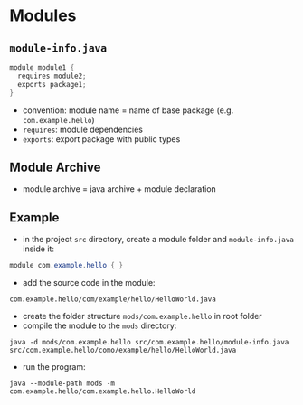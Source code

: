 # Modules
## `module-info.java`
```java
module module1 {
  requires module2;
  exports package1;
}
```
* convention: module name = name of base package (e.g. `com.example.hello`)
* `requires`: module dependencies
* `exports`: export package with public types

## Module Archive
* module archive = java archive + module declaration

## Example
* in the project `src` directory, create a module folder and `module-info.java` inside it:
```java
module com.example.hello { }
```

* add the source code in the module:

`com.example.hello/com/example/hello/HelloWorld.java`

* create the folder structure `mods/com.example.hello` in root folder
* compile the module to the `mods` directory:
```shell
java -d mods/com.example.hello src/com.example.hello/module-info.java src/com.example.hello/como/example/hello/HelloWorld.java
```
* run the program:
```shell
java --module-path mods -m com.example.hello/com.example.hello.HelloWorld
```

